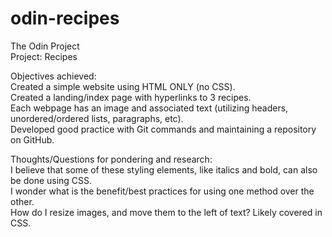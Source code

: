 # odin-recipes
The Odin Project
<br>Project: Recipes

Objectives achieved:<br>
Created a simple website using HTML ONLY (no CSS).<br>
Created a landing/index page with hyperlinks to 3 recipes.<br>
Each webpage has an image and associated text (utilizing headers, unordered/ordered lists, paragraphs, etc).<br>
Developed good practice with Git commands and maintaining a repository on GitHub.<br>

Thoughts/Questions for pondering and research:<br>
I believe that some of these styling elements, like italics and bold, can also be done using CSS.<br>
I wonder what is the benefit/best practices for using one method over the other.<br>
How do I resize images, and move them to the left of text? Likely covered in CSS.<br>